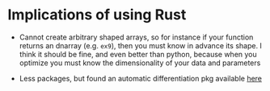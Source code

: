 # Implications of using Rust

- Cannot create arbitrary shaped arrays, so for instance if your function returns an dnarray (e.g. `ex9`), then you must know in advance its shape. I think it should be fine, and even better than python, because when you optimize you must know the dimensionality of your data and parameters

- Less packages, but found an automatic differentiation pkg available [here](https://github.com/raskr/rust-autograd)
